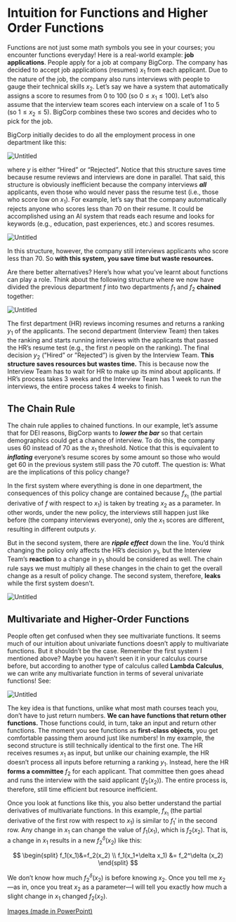 # Intuition for Functions and Higher Order Functions

Functions are not just some math symbols you see in your courses; you encounter functions everyday! Here is a real-world example: **job applications**. People apply for a job at company BigCorp. The company has decided to accept job applications (resumes) $x_1$ from each applicant. Due to the nature of the job, the company also runs interviews with people to gauge their technical skills $x_2$. Let’s say we have a system that automatically assigns a score to resumes from 0 to 100 (so $0\le x_1 \le 100$). Let’s also assume that the interview team scores each interview on a scale of 1 to 5 (so $1\le x_2 \le 5$). BigCorp combines these two scores and decides who to pick for the job.

BigCorp initially decides to do all the employment process in one department like this:

![Untitled](https://s3-us-west-2.amazonaws.com/secure.notion-static.com/8781826d-46a3-48da-9244-54a3310e06cb/Untitled.png)

where $y$ is either “Hired” or “Rejected”. Notice that this structure saves time because resume reviews and interviews are done in parallel. That said, this structure is obviously inefficient because the company interviews ***all*** applicants, even those who would never pass the resume test (i.e., those who score low on $x_1$). For example, let’s say that the company automatically rejects anyone who scores less than 70 on their resume. It could be accomplished using an AI system that reads each resume and looks for keywords (e.g., education, past experiences, etc.) and scores resumes.

![Untitled](https://s3-us-west-2.amazonaws.com/secure.notion-static.com/fdb3abff-4350-4f7a-a5bb-aa32cb931fe2/Untitled.png)

In this structure, however, the company still interviews applicants who score less than 70. So **with this system, you save time but waste resources.**

Are there better alternatives? Here’s how what you’ve learnt about functions can play a role. Think about the following structure where we now have divided the previous department $f$ into two departments $f_1$ and $f_2$ **************chained************** together:

![Untitled](https://s3-us-west-2.amazonaws.com/secure.notion-static.com/857271c9-4bb6-4abf-ac25-6211f415987e/Untitled.png)

The first department (HR) reviews incoming resumes and returns a ranking $y_1$ of the applicants. The second department (Interview Team) then takes the ranking and starts running interviews with the applicants that passed the HR’s resume test (e.g., the first $n$ people on the ranking). The final decision $y_2$ (”Hired” or ”Rejected”) is given by the Interview Team. **This structure saves resources but wastes time.** This is because now the Interview Team has to wait for HR to make up its mind about applicants. If HR’s process takes 3 weeks and the Interview Team has 1 week to run the interviews, the entire process takes 4 weeks to finish.

## The Chain Rule

The chain rule applies to chained functions. In our example, let’s assume that for DEI reasons, BigCorp wants to *************lower the bar************* so that certain demographics could get a chance of interview. To do this, the company uses 60 instead of 70 as the $x_1$ threshold. Notice that this is equivalent to *********inflating********* everyone’s resume scores by some amount so those who would get 60 in the previous system still pass the 70 cutoff. The question is: What are the implications of this policy change?

In the first system where everything is done in one department, the consequences of this policy change are contained because $f_{x_1}$ (the partial derivative of $f$ with respect to $x_1$) is taken by treating $x_2$ as a parameter. In other words, under the new policy, the interviews still happen just like before (the company interviews everyone), only the $x_1$ scores are different, resulting in different outputs $y$.

But in the second system, there are *************ripple effect************* down the line. You’d think changing the policy only affects the HR’s decision $y_1$, but the Interview Team’s ****************reaction**************** to a change in $y_1$ should be considered as well. The chain rule says we must multiply all these changes in the chain to get the overall change as a result of policy change. The second system, therefore, **********leaks********** while the first system doesn’t.

![Untitled](https://s3-us-west-2.amazonaws.com/secure.notion-static.com/25c95810-194c-4bb3-bf91-83a7adaf2710/Untitled.png)

## Multivariate and Higher-Order Functions

People often get confused when they see multivariate functions. It seems much of our intuition about univariate functions doesn’t apply to multivariate functions. But it shouldn’t be the case. Remember the first system I mentioned above? Maybe you haven’t seen it in your calculus course before, but according to another type of calculus called **Lambda Calculus**, we can write any multivariate function in terms of several univariate functions! See:

![Untitled](https://s3-us-west-2.amazonaws.com/secure.notion-static.com/2e87e8a8-9907-4227-8b51-4e98b35d88c9/Untitled.png)

The key idea is that functions, unlike what most math courses teach you, don’t have to just return numbers. **We can have functions that return other functions.** Those functions could, in turn, take an input and return other functions. The moment you see functions as ******first-class objects******, you get comfortable passing them around just like numbers! In my example, the second structure is still technically identical to the first one. The HR receives resumes $x_1$ as input, but unlike our chaining example, the HR doesn’t process all inputs before returning a ranking $y_1$. Instead, here the HR **forms a committee** $f_2$ for each applicant. That committee then goes ahead and runs the interview with the said applicant ($f_2(x_2)$). The entire process is, therefore, still time efficient but resource inefficient.

Once you look at functions like this, you also better understand the partial derivatives of multivariate functions. In this example, $f_{x_1}$ (the partial derivative of the first row with respect to $x_1$) is similar to $f_1'$ in the second row. Any change in $x_1$ can change the value of $f_1(x_1)$, which is $f_2(x_2)$. That is, a change in $x_1$ results in a new $f_2^\delta(x_2)$ like this:

$$
\begin{split}
f_1(x_1)&=f_2(x_2) \\
f_1(x_1+\delta x_1) &= f_2^\delta (x_2)
\end{split}
$$

We don’t know how much $f_2^\delta (x_2)$ is before knowing $x_2$. Once you tell me $x_2$—as in, once you treat $x_2$ as a parameter—I will tell you exactly how much a slight change in $x_1$ changed $f_2(x_2)$.

[Images (made in PowerPoint)](https://www.notion.so/Images-made-in-PowerPoint-f46d599837004b12814def113c58d0b3?pvs=21)